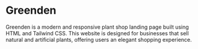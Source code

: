 # Greenden
Greenden is a modern and responsive plant shop landing page built using HTML and Tailwind CSS. This website is designed for businesses that sell natural and artificial plants, offering users an elegant shopping experience.

